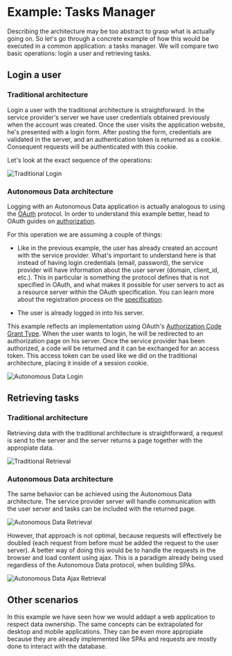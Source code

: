 # Example: Tasks Manager

Describing the architecture may be too abstract to grasp what is actually going on. So let's go through a concrete example of how this would be executed in a common application: a tasks manager. We will compare two basic operations: login a user and retrieving tasks.

## Login a user

### Traditional architecture

Login a user with the traditional architecture is straightforward. In the service provider's server we have user credentials obtained previously when the account was created. Once the user visits the application website, he's presented with a login form. After posting the form, credentials are validated in the server, and an authentication token is returned as a cookie. Consequent requests will be authenticated with this cookie.

Let's look at the exact sequence of the operations:

![Traditional Login](/autonomous-data/guide/traditional-login.png)

### Autonomous Data architecture

Logging with an Autonomous Data application is actually analogous to using the [OAuth](https://oauth.net/) protocol. In order to understand this example better, head to OAuth guides on [authorization](https://www.oauth.com/oauth2-servers/authorization/).

For this operation we are assuming a couple of things:

- Like in the previous example, the user has already created an account with the service provider. What's important to understand here is that instead of having login credentials (email, password), the service provider will have information about the user server (domain, client_id, etc.). This in particular is something the protocol defines that is not specified in OAuth, and what makes it possible for user servers to act as a resource server within the OAuth specification. You can learn more about the registration process on the [specification](/specification.html).

- The user is already logged in into his server.

This example reflects an implementation using OAuth's [Authorization Code Grant Type](https://developer.okta.com/blog/2018/04/10/oauth-authorization-code-grant-type). When the user wants to login, he will be redirected to an authorization page on his server. Once the service provider has been authorized, a code will be returned and it can be exchanged for an access token. This access token can be used like we did on the traditional architecture, placing it inside of a session cookie.

![Autonomous Data Login](/autonomous-data/guide/autonomous-data-login.png)

## Retrieving tasks

### Traditional architecture

Retrieving data with the traditional architecture is straightforward, a request is send to the server and the server returns a page together with the appropiate data.

![Traditional Retrieval](/autonomous-data/guide/traditional-retrieval.png)

### Autonomous Data architecture

The same behavior can be achieved using the Autonomous Data architecture. The service provider server will handle communication with the user server and tasks can be included with the returned page.

![Autonomous Data Retrieval](/autonomous-data/guide/autonomous-data-retrieval.png)

However, that approach is not optimal, because requests will effectively be doubled (each request from before must be added the request to the user server). A better way of doing this would be to handle the requests in the browser and load content using ajax. This is a paradigm already being used regardless of the Autonomous Data protocol, when building SPAs.

![Autonomous Data Ajax Retrieval](/autonomous-data/guide/autonomous-data-ajax-retrieval.png)

## Other scenarios

In this example we have seen how we would addapt a web application to respect data ownership. The same concepts can be extrapolated for desktop and mobile applications. They can be even more appropiate because they are already implemented like SPAs and requests are mostly done to interact with the database.
